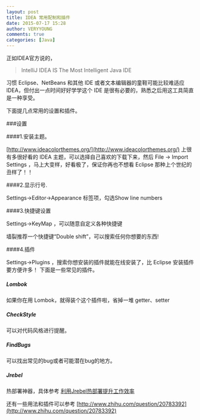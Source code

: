```yaml
---
layout: post
title: IDEA 常用配制和插件
date: 2015-07-17 15:28
author: VERYYOUNG
comments: true
categories: [Java]
---
```


正如IDEA官方说的，


>IntelliJ IDEA IS The Most Intelligent Java IDE



习惯 Eclipse、NetBeans 和其他 IDE 或者文本编辑器的童鞋可能比较难适应 IDEA，但付出一点时间好好学学这个 IDE 是很有必要的，熟悉之后用这工具简直是一种享受。



下面提几点常用的设置和插件。

###设置

####1.安装主题。

[http://www.ideacolorthemes.org/](http://www.ideacolorthemes.org/) 上很有多很好看的 IDEA 主题，可以选择自己喜欢的下载下来，然后 File -> Import Settings ，马上大变样，好看极了，保证你再也不想看 Eclipse 那种上个世纪的丑样了！！

####2.显示行号.

Settings->Editor->Appearance 标签项，勾选Show line numbers

####3.快捷键设置

Settings->KeyMap ，可以随意自定义各种快捷键

墙裂推荐一个快捷键“Double shift”，可以搜索任何你想要的东西!

####4.插件

Settings->Plugins ，搜索你想安装的插件就能在线安装了，比 Eclipse 安装插件要方便许多！
下面是一些常见的插件。

##### Lombok
如果你在用 Lombok，就得装个这个插件啦，省掉一堆 getter、setter 

##### CheckStyle
可以对代码风格进行提醒。

##### FindBugs 
可以找出常见的bug或者可能潜在bug的地方。

##### Jrebel
热部署神器，具体参考 [利用Jrebel热部署提升工作效率](../blog/2015/02/05/using-jrebel-hot-deployment-making-work-efficiency.html)




还有一些用法和插件可以参考 [http://www.zhihu.com/question/20783392](http://www.zhihu.com/question/20783392)

